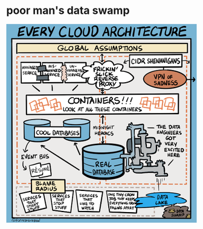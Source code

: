 # poor man's data swamp

![cloud architecture comic, featuring a data swamp](Every_Cloud_Architecture-1.png)
